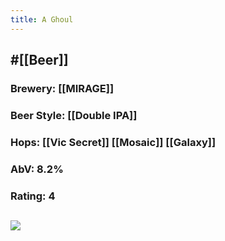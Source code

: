 ```yaml
---
title: A Ghoul
---
```


## #[[Beer]]
### Brewery: [[MIRAGE]]

### Beer Style: [[Double IPA]]

### Hops: [[Vic Secret]] [[Mosaic]] [[Galaxy]]

### AbV: 8.2%

### Rating: 4

## ![](https://firebasestorage.googleapis.com/v0/b/firescript-577a2.appspot.com/o/imgs%2Fapp%2FVariably_Distressed%2FDzoeYNq35M.jpeg?alt=media&token=55651d50-ca86-4cdd-8a06-b48a62d37d52)
